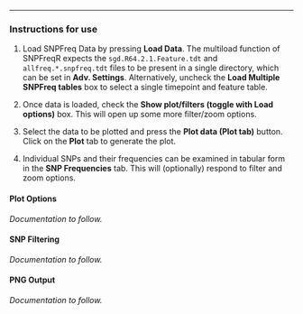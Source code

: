 ---

### Instructions for use

1. Load SNPFreq Data by pressing **Load Data**. The multiload function of SNPFreqR expects the `sgd.R64.2.1.Feature.tdt` and `allfreq.*.snpfreq.tdt` files to be present in a single directory, which can be set in **Adv. Settings**. Alternatively, uncheck the **Load Multiple SNPFreq tables** box to select a single timepoint and feature table.

2. Once data is loaded, check the **Show plot/filters (toggle with Load options)** box. This will open up some more filter/zoom options.

3. Select the data to be plotted and press the **Plot data (Plot tab)** button. Click on the **Plot** tab to generate the plot.

4. Individual SNPs and their frequencies can be examined in tabular form in the **SNP Frequencies** tab. This will (optionally) respond to filter and zoom options.

#### Plot Options

_Documentation to follow._

#### SNP Filtering

_Documentation to follow._

#### PNG Output

_Documentation to follow._

